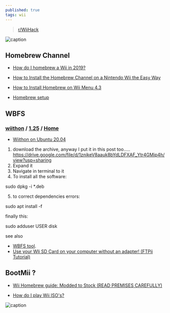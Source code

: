 ```yaml
---
published: true
tags: wii
---
```

> [r/WiiHack](https://www.reddit.com/r/WiiHacks/)

![caption](https://styles.redditmedia.com/t5_2rh8x/styles/image_widget_9ct6e2ln8my71.png) 

## Homebrew Channel

- [How do I homebrew a Wii in 2019?](https://www.reddit.com/r/WiiHacks/comments/bo6154/how_do_i_homebrew_a_wii_in_2019/)

- [How to Install the Homebrew Channel on a Nintendo Wii the Easy Way](https://www.howtogeek.com/210185/how-to-install-the-homebrew-channel-on-a-nintendo-wii-the-easy-way/)
- [How to Install Homebrew on Wii Menu 4.3](https://www.wikihow.com/Install-Homebrew-on-Wii-Menu-4.3)
- [Homebrew setup](https://wiibrew.org/wiki/Homebrew_setup)

## WBFS

### [wiithon](https://doc.ubuntu-fr.org/wiithon) / [1.25](https://gbatemp.net/threads/wiithon-1-0-imho-best-wbfs-manager-for-linux.165139/) / [Home](https://launchpad.net/wiithon)
- [Wiithon on Ubuntu 20.04](https://www.linux.org/threads/wiithon-on-ubuntu-20-04.30119/)

1. download the archive, anyway I put it in this post too.....
    https://drive.google.com/file/d/1znikeV8aauk8bYdLDFXAF_Ytr4GMip4h/view?usp=sharing
2. Expand it
3. Navigate in terminal to it
4. To install all the software:

sudo dpkg -i *.deb

5. to correct dependencies errors:

sudo apt install -f

finally this:

sudo adduser USER disk


see also
- [WBFS tool](http://wiki.gbatemp.net/wiki/WBFS_Managers).
- [Use your WIi SD Card on your computer without an adapter! (FTPii Tutorial)](https://www.youtube.com/watch?v=_IlisbJqrKA)

## BootMii ?

- [Wii Homebrew guide: Modded to Stock (READ PREMISES CAREFULLY)](https://www.reddit.com/r/WiiHacks/comments/tbzky7/wii_homebrew_guide_modded_to_stock_read_premises/)

- [How do I play Wii ISO's?](https://www.reddit.com/r/WiiHacks/comments/6tsg42/how_do_i_play_wii_isos/)

![caption](https://i.redd.it/mtzt9gdhqk2a1.png)
